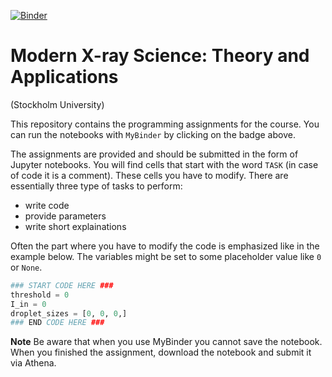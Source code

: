 [![Binder](https://mybinder.org/badge_logo.svg)](https://mybinder.org/v2/gh/reiserm/xray-course-student/HEAD)

# Modern X-ray Science: Theory and Applications
(Stockholm University)

This repository contains the programming assignments for the course. You can run the notebooks with `MyBinder` by
clicking on the badge above.

The assignments are provided and should be submitted in the form of Jupyter notebooks.
You will find cells that start with the word `TASK` (in case of code it is a comment).
These cells you have to modify. There are essentially three type of tasks to perform:

* write code
* provide parameters
* write short explainations

Often the part where you have to modify the code is emphasized like in the example below.
The variables might be set to some placeholder value like `0` or `None`.

```python
### START CODE HERE ###
threshold = 0
I_in = 0
droplet_sizes = [0, 0, 0,]
### END CODE HERE ###
```

**Note**
    Be aware that when you use MyBinder you cannot save the notebook. When you
    finished the assignment, download the notebook and submit it via Athena.

